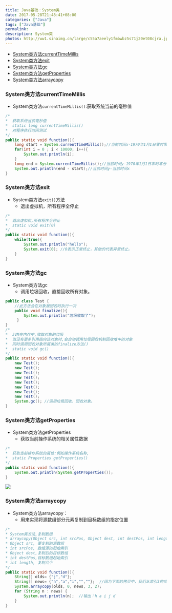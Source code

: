 ```yaml
---
title: Java基础：System类
date: 2017-05-28T21:48:41+08:00
categories: ["Java"]
tags: ["Java基础"]
permalink:
description: System类
photos: http://ww1.sinaimg.cn/large/c55a7aeely1fmbwbz5s71j20et08cjra.jpg
---
```

<!-- TOC -->

- [System类方法currentTimeMillis](#system%E7%B1%BB%E6%96%B9%E6%B3%95currenttimemillis)
- [System类方法exit](#system%E7%B1%BB%E6%96%B9%E6%B3%95exit)
- [System类方法gc](#system%E7%B1%BB%E6%96%B9%E6%B3%95gc)
- [System类方法getProperties](#system%E7%B1%BB%E6%96%B9%E6%B3%95getproperties)
- [System类方法arraycopy](#system%E7%B1%BB%E6%96%B9%E6%B3%95arraycopy)

<!-- /TOC -->
### System类方法currentTimeMillis
- System类方法`currentTimeMillis()`:获取系统当前的毫秒值

```Java
/*
*  获取系统当前毫秒值
*  static long currentTimeMillis()
*  对程序执行时间测试
*/
public static void function(){
    long start = System.currentTimeMillis();//当前时间x-1970年1月1日零时零分零秒
    for(int i = 0 ; i < 10000; i++){
      	System.out.println(i);
    }
    long end = System.currentTimeMillis();//当前时间y-1970年1月1日零时零分零秒
    System.out.println(end - start);//当前时间y-当前时间x 
}
```


<!--more-->
### System类方法exit 
- System类方法`exit()`方法
	- 退出虚拟机，所有程序全停止

```Java
/*
*  退出虚拟机,所有程序全停止
*  static void exit(0)
*/
public static void function(){
	while(true){
		System.out.println("hello");
		System.exit(0); //0表示正常终止，其他的代表异常终止。
	}
}
```


### System类方法gc 
- System类方法gc
	- 调用垃圾回收，直接回收所有对象。

```Java
public class Test {
	//此方法会在对象被回收时执行一次
    public void finalize(){
        System.out.println("垃圾收取了");
     }
}
/*
*  JVM在内存中,收取对象的垃圾
*  当没有更多引用指向该对象时,会自动调用垃圾回收机制回收堆中的对象
*  同时调用回收对象所属类的finalize方法()
*  static void gc()
*/
public static void function(){
    new Test();
    new Test();
    new Test();
    new Test();
    new Test();
    new Test();
    new Test();
    new Test();
    System.gc(); //调用垃圾回收，回收对象。
}
```


### System类方法getProperties 
- System类方法getProperties
	- 获取当前操作系统的相关属性数据

```Java
/*
*  获取当前操作系统的属性:例如操作系统名称,
*  static Properties getProperties() 
*/
public static void function(){
    System.out.println(System.getProperties());
}
```


![](http://ww1.sinaimg.cn/large/c55a7aeely1fmeb40nxj7j20fo0hrgm8.jpg)   
### System类方法arraycopy
- System类方法arraycopy：
	- 用来实现将源数组部分元素复制到目标数组的指定位置
    
```Java
/*
* System类方法,复制数组
* arraycopy(Object src, int srcPos, Object dest, int destPos, int length)
* Object src, 要复制的源数组
* int srcPos, 数组源的起始索引
* Object dest,复制后的目标数组
* int destPos,目标数组起始索引 
* int length, 复制几个
*/
public static void function(){
	String[] olds= {"j","d"};
	String[] news= {"h","a","i","",""};  //因为下面的拷贝中，我们从索引3的位置拷贝了两个元素，所以总共有5个元素，要注意拷贝后的数组的长度，否则会发生数组越界的异常
	System.arraycopy(olds, 0, news, 3, 2);
	for (String n : news) {
		System.out.println(n);  //输出：h a i j d
	}
}
```

